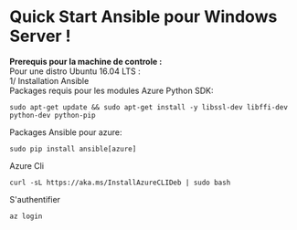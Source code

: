 # Quick Start Ansible pour Windows Server !

**Prerequis pour la machine de controle :**<br/>
Pour une distro Ubuntu 16.04 LTS : <br/>
1/ Installation Ansible <br/>
Packages requis pour les modules Azure Python SDK: <br/>
```
sudo apt-get update && sudo apt-get install -y libssl-dev libffi-dev python-dev python-pip
```
Packages Ansible pour azure:
```
sudo pip install ansible[azure]
```
Azure Cli <br/>
```
curl -sL https://aka.ms/InstallAzureCLIDeb | sudo bash
```
S'authentifier <br/>
```
az login
```
